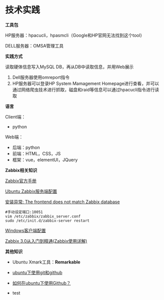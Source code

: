 技术实践
===

**工具包**

HP服务器：hpacucli，hpasmcli（Google和HP官网无法找到这个tool）

DELL服务器：OMSA管理工具

**实践方式**

读取硬体信息写入MySQL DB，再从DB中读取信息，并用Web展示

1. Dell服务器使用omreport指令
2. HP服务器可以登录HP System Mamagement Homepage进行查看，并可以通过网络爬虫技术进行抓取，磁盘和raid等信息可以通过hpacucli指令进行读取

**语言**

Client端：

- python

Web端：

- 后端：python
- 前端：HTML，CSS，JS
- 框架：vue，elementUI，JQuery

**Zabbix相关知识**

[Zabbix官方手册](https://www.zabbix.com/documentation/3.4/zh/manual)

[Ubuntu Zabbix服务端配置](https://my.oschina.net/zhangyangyang/blog/841043)

[安装异常: The frontend does not match Zabbix database ](https://blog.csdn.net/purplegalaxy/article/details/37819899)

```sheel
#手动设定端口:10051
vim /etc/zabbix/zabbix_server.conf
sudo /etc/init.d/zabbix-server restart
```

[Windows客户端配置](https://www.jianshu.com/p/9befd0bc7188)

[Zabbix 3.0从入门到精通(Zabbix使用详解)](http://www.cnblogs.com/clsn/p/7885990.html)

**其他知识**

- Ubuntu Xmark工具：**Remarkable**
- [ubuntu下使用git和github](https://blog.csdn.net/qq_31456593/article/details/79248706)
- [如何在ubuntu下使用Github？](https://blog.csdn.net/tina_ttl/article/details/51326684)

- test